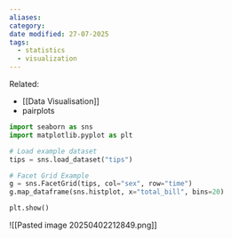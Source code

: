 ```yaml
---
aliases: 
category: 
date modified: 27-07-2025
tags:
  - statistics
  - visualization
---
```

Related:
- [[Data Visualisation]]
- pairplots

```python
import seaborn as sns
import matplotlib.pyplot as plt

# Load example dataset
tips = sns.load_dataset("tips")

# Facet Grid Example
g = sns.FacetGrid(tips, col="sex", row="time")
g.map_dataframe(sns.histplot, x="total_bill", bins=20)

plt.show()
```

![[Pasted image 20250402212849.png]]